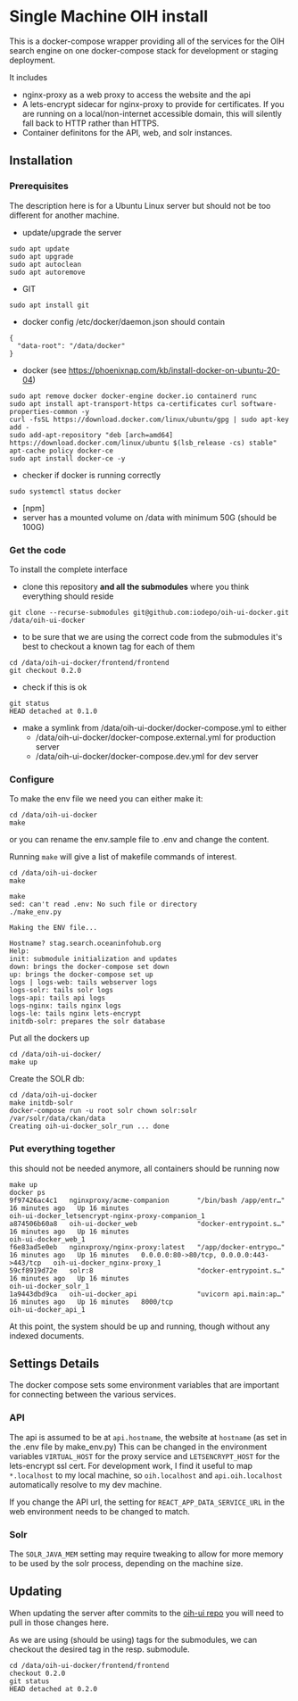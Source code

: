 # Single Machine OIH install

This is a docker-compose wrapper providing all of the services for the OIH search engine on one docker-compose stack for development or staging deployment.

It includes
* nginx-proxy as a web proxy to access the website and the api
* A lets-encrypt sidecar for nginx-proxy to provide for certificates. If you are running on a local/non-internet accessible domain, this will silently fall back to HTTP rather than HTTPS.
* Container definitons for the API, web, and solr instances.

## Installation

### Prerequisites

The description here is for a Ubuntu Linux server but should not be too different for another machine.

- update/upgrade the server
```
sudo apt update 
sudo apt upgrade
sudo apt autoclean
sudo apt autoremove
```
- GIT
```
sudo apt install git
```
- docker config /etc/docker/daemon.json should contain
```
{
  "data-root": "/data/docker"
}
```
- docker (see https://phoenixnap.com/kb/install-docker-on-ubuntu-20-04)
```
sudo apt remove docker docker-engine docker.io containerd runc
sudo apt install apt-transport-https ca-certificates curl software-properties-common -y
curl -fsSL https://download.docker.com/linux/ubuntu/gpg | sudo apt-key add -
sudo add-apt-repository "deb [arch=amd64] https://download.docker.com/linux/ubuntu $(lsb_release -cs) stable"
apt-cache policy docker-ce
sudo apt install docker-ce -y
```
- checker if docker is running correctly
```
sudo systemctl status docker
```
- [npm]
- server has a mounted volume on /data with minimum 50G (should be 100G)

### Get the code

To install the complete interface
- clone this repository **and all the submodules** where you think everything should reside
```
git clone --recurse-submodules git@github.com:iodepo/oih-ui-docker.git /data/oih-ui-docker
```
- to be sure that we are using the correct code from the submodules it's best to checkout a known tag for each of them
```
cd /data/oih-ui-docker/frontend/frontend
git checkout 0.2.0
```
- check if this is ok
```
git status
HEAD detached at 0.1.0
```
- make a symlink from /data/oih-ui-docker/docker-compose.yml to either 
  - /data/oih-ui-docker/docker-compose.external.yml for production server
  - /data/oih-ui-docker/docker-compose.dev.yml for dev server

### Configure

To make the env file we need you can either make it:

```
cd /data/oih-ui-docker
make
```

or you can rename the env.sample file to .env and change the content.

Running `make` will give a list of makefile commands of interest.
```
cd /data/oih-ui-docker
make

make
sed: can't read .env: No such file or directory
./make_env.py

Making the ENV file...

Hostname? stag.search.oceaninfohub.org
Help: 
init: submodule initialization and updates
down: brings the docker-compose set down 
up: brings the docker-compose set up 
logs | logs-web: tails webserver logs 
logs-solr: tails solr logs 
logs-api: tails api logs 
logs-nginx: tails nginx logs 
logs-le: tails nginx lets-encrypt 
initdb-solr: prepares the solr database 
```

Put all the dockers up
```
cd /data/oih-ui-docker/
make up
```

Create the SOLR db:

```
cd /data/oih-ui-docker
make initdb-solr
docker-compose run -u root solr chown solr:solr /var/solr/data/ckan/data
Creating oih-ui-docker_solr_run ... done
```

### Put everything together
this should not be needed anymore, all containers should be running now
```
make up
docker ps
9f97426ac4c1   nginxproxy/acme-companion       "/bin/bash /app/entr…"   16 minutes ago   Up 16 minutes                                              oih-ui-docker_letsencrypt-nginx-proxy-companion_1
a874506b60a8   oih-ui-docker_web               "docker-entrypoint.s…"   16 minutes ago   Up 16 minutes                                              oih-ui-docker_web_1
f6e83ad5e0eb   nginxproxy/nginx-proxy:latest   "/app/docker-entrypo…"   16 minutes ago   Up 16 minutes   0.0.0.0:80->80/tcp, 0.0.0.0:443->443/tcp   oih-ui-docker_nginx-proxy_1
59cf8919d72e   solr:8                          "docker-entrypoint.s…"   16 minutes ago   Up 16 minutes                                              oih-ui-docker_solr_1
1a9443dbd9ca   oih-ui-docker_api               "uvicorn api.main:ap…"   16 minutes ago   Up 16 minutes   8000/tcp                                   oih-ui-docker_api_1

```
At this point, the system should be up and running, though without any indexed documents.

## Settings Details

The docker compose sets some environment variables that are important for connecting between the various services.

### API

The api is assumed to be at `api.hostname`, the website at `hostname` (as set in the .env file by make_env.py) This can be changed in the environment variables `VIRTUAL_HOST` for the proxy service and `LETSENCRYPT_HOST` for the lets-encrypt ssl cert. For development work, I find it useful to map `*.localhost` to my local machine, so `oih.localhost` and `api.oih.localhost` automatically resolve to my dev machine.

If you change the API url, the setting for `REACT_APP_DATA_SERVICE_URL` in the web environment needs to be changed to match.

### Solr

The `SOLR_JAVA_MEM` setting may require tweaking to allow for more memory to be used by the solr process, depending on the machine size.

## Updating
When updating the server after commits to the [oih-ui repo](https://github.com/iodepo/oih-ui/) you will need to pull in those changes here.

As we are using (should be using) tags for the submodules, we can checkout the desired tag in the resp. submodule.
```
cd /data/oih-ui-docker/frontend/frontend
checkout 0.2.0
git status
HEAD detached at 0.2.0
```
